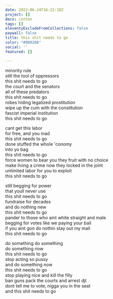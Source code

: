 ```yaml
---
date: 2022-06-24T16:22:18Z
project: []
deco: cotton
tags: []
eleventyExcludeFromCollections: false
paywall: false
title: this shit needs to go
color: "#9D0208"
social: ''
featured: []

---
```

minority rule  
still the tool of oppressors  
this shit needs to go  
the court and the senators   
all of these predators  
this shit needs to go  
robes hiding legalized prostitution  
wipe up the cum with the constitution  
fascist imperial institution  
this shit needs to go  

>

cant get this labor   
for free, and you mad  
this shit needs to go  
done stuffed the whole 'conomy  
into yo bag  
this shit needs to go  
force women to bear you they fruit with no choice  
make living a crime now they locked in the joint  
unlimited labor for you to exploit  
this shit needs to go  

>

still begging for power  
that youll never use  
this shit needs to go  
fundraise for decades  
and do nothing new  
this shit needs to go  
pander to those who aint white straight and male  
begging for votes like we paying your bail  
if you aint gon do nothin stay out my mail  
this shit needs to go  

>

do something do something  
do something now  
this shit needs to go  
stop acting so pussy  
and do something now  
this shit needs to go  
stop playing nice and kill the filly   
ban guns pack the courts and arrest djt   
dont tell me to vote, nigga you in the seat  
and this shit needs to go  